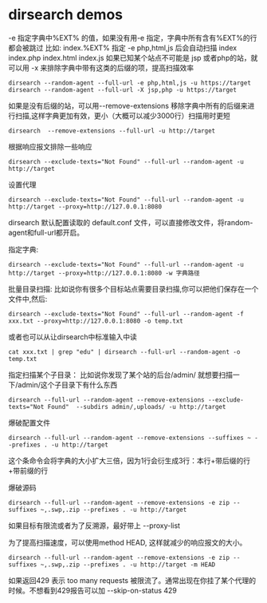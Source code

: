 # dirsearch demos

-e 指定字典中%EXT% 的值，如果没有用-e 指定，字典中所有含有%EXT%的行都会被跳过
比如: index.%EXT% 指定 -e php,html,js 后会自动扫描 index index.php index.html index.js
如果已知某个站点不可能是 jsp 或者php的站，就可以用 -x 来排除字典中带有这类的后缀的项，提高扫描效率

```shell
dirsearch --random-agent --full-url -e php,html,js -u https://target 
dirsearch --random-agent --full-url -X jsp,php -u https://target 
```

如果是没有后缀的站，可以用--remove-extensions 移除字典中所有的后缀来进行扫描,这样字典更加有效，更小（大概可以减少3000行）扫描用时更短
```shell
dirsearch  --remove-extensions --full-url -u http://target
```
根据响应报文排除一些响应
```shell
dirsearch --exclude-texts="Not Found" --full-url --random-agent -u http://target
```
设置代理
```shell
dirsearch --exclude-texts="Not Found" --full-url --random-agent -u http://target --proxy=http://127.0.0.1:8080 
```
dirsearch 默认配置读取的 default.conf 文件，可以直接修改文件，将random-agent和full-url都开启。

指定字典:
```shell
dirsearch --exclude-texts="Not Found" --full-url --random-agent -u http://target --proxy=http://127.0.0.1:8080 -w 字典路径
```
批量目录扫描:
比如说你有很多个目标站点需要目录扫描,你可以把他们保存在一个文件中,然后:
```shell
dirsearch --exclude-texts="Not Found" --full-url --random-agent -f xxx.txt --proxy=http://127.0.0.1:8080 -o temp.txt
```

或者也可以从让dirsearch中标准输入中读
```shell
cat xxx.txt | grep "edu" | dirsearch --full-url --random-agent -o temp.txt
```

指定扫描某个子目录：
比如说你发现了某个站的后台/admin/ 就想要扫描一下/admin/这个子目录下有什么东西
```shell
dirsearch --full-url --random-agent --remove-extensions --exclude-texts="Not Found"  --subdirs admin/,uploads/ -u http://target
```

爆破配置文件
```shell
dirsearch --full-url --random-agent --remove-extensions --suffixes ~ --prefixes . -u http://target 
```
这个条命令会将字典的大小扩大三倍，因为1行会衍生成3行：本行+带后缀的行+带前缀的行

爆破源码
```shell
dirsearch --full-url --random-agent --remove-extensions -e zip --suffixes ~,.swp,.zip --prefixes . -u http://target
```

如果目标有限流或者为了反溯源，最好带上 --proxy-list 

为了提高扫描速度，可以使用method HEAD, 这样就减少的响应报文的大小。
```shell
dirsearch --full-url --random-agent --remove-extensions -e zip --suffixes ~,.swp,.zip --prefixes . -u http://target -m HEAD
```

如果返回429 表示 too many requests 被限流了。通常出现在你挂了某个代理的时候。不想看到429报告可以加 --skip-on-status 429
